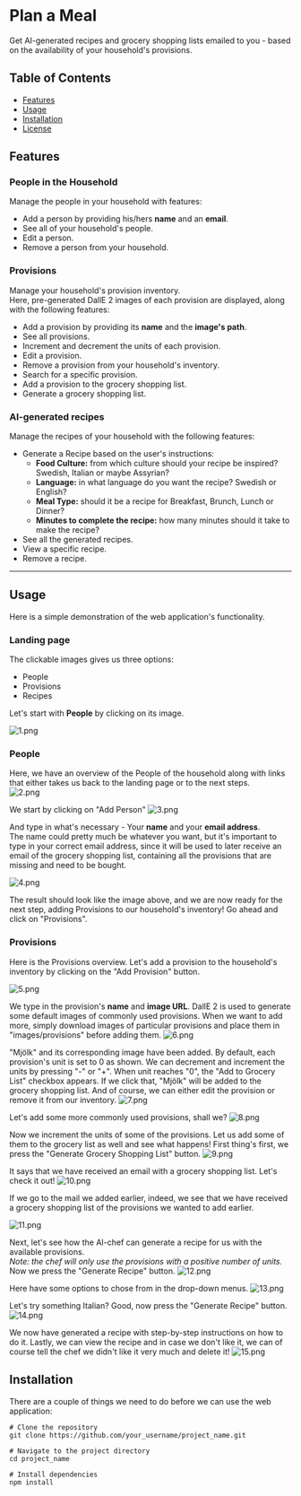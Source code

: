 # Plan a Meal

Get AI-generated recipes and grocery shopping lists emailed to you - based on the availability of your household's provisions.

## Table of Contents

- [Features](#features)
- [Usage](#usage)
- [Installation](#installation)
- [License](#license)

## Features

### People in the Household

Manage the people in your household with features:

- Add a person by providing his/hers **name** and an **email**.
- See all of your household's people.
- Edit a person.
- Remove a person from your household.

### Provisions

Manage your household's provision inventory. <br>
Here, pre-generated DallE 2 images of each provision are displayed, along with the following features:

- Add a provision by providing its **name** and the **image's path**.
- See all provisions.
- Increment and decrement the units of each provision.
- Edit a provision.
- Remove a provision from your household's inventory.
- Search for a specific provision.
- Add a provision to the grocery shopping list.
- Generate a grocery shopping list.

### AI-generated recipes

Manage the recipes of your household with the following features: <br>

- Generate a Recipe based on the user's instructions:
  - **Food Culture:** from which culture should your recipe be inspired? Swedish, Italian or maybe Assyrian?
  - **Language:** in what language do you want the recipe? Swedish or English?
  - **Meal Type:** should it be a recipe for Breakfast, Brunch, Lunch or Dinner?
  - **Minutes to complete the recipe:** how many minutes should it take to make the recipe?
- See all the generated recipes.
- View a specific recipe.
- Remove a recipe.

---

## Usage

Here is a simple demonstration of the web application's functionality.

### Landing page

The clickable images gives us three options:

- People
- Provisions
- Recipes

Let's start with **People** by clicking on its image.

![1.png](usage-example%2F1.png)

### People

Here, we have an overview of the People of the household along with links that either takes us back to the landing page or to the next steps.   
![2.png](usage-example%2F2.png)

We start by clicking on "Add Person"
![3.png](usage-example%2F3.png)

And type in what's necessary - Your **name** and your **email address**.   
The name could pretty much be whatever you want, but it's important to type in your correct email address, since it will be used to later receive an email of the grocery shopping list, containing all the provisions that are missing and need to be bought.

![4.png](usage-example%2F4.png)

The result should look like the image above, and we are now ready for the next step, adding Provisions to our household's inventory!
Go ahead and click on "Provisions".

### Provisions
Here is the Provisions overview. Let's add a provision to the household's inventory by clicking on the "Add Provision" button.

![5.png](usage-example%2F5.png)

We type in the provision's **name** and **image URL**. DallE 2 is used to generate some default images of commonly used provisions. When we want to add more, simply download images of particular provisions and place them in "images/provisions" before adding them. 
![6.png](usage-example%2F6.png)

"Mjölk" and its corresponding image have been added. By default, each provision's unit is set to 0 as shown. We can decrement and increment the units by pressing "-" or "+".
When unit reaches "0", the "Add to Grocery List" checkbox appears. If we click that, "Mjölk" will be added to the grocery shopping list.
And of course, we can either edit the provision or remove it from our inventory.
![7.png](usage-example%2F7.png)

Let's add some more commonly used provisions, shall we?
![8.png](usage-example%2F8.png)

Now we increment the units of some of the provisions. Let us add some of them to the grocery list as well and see what happens!
First thing's first, we press the "Generate Grocery Shopping List" button.
![9.png](usage-example%2F9.png)

It says that we have received an email with a grocery shopping list. Let's check it out!
![10.png](usage-example%2F10.png)

If we go to the mail we added earlier, indeed, we see that we have received a grocery shopping list of the provisions we wanted to add earlier.

![11.png](usage-example%2F11.png)

Next, let's see how the AI-chef can generate a recipe for us with the available provisions.   
_Note: the chef will only use the provisions with a positive number of units._   
Now we press the "Generate Recipe" button.
![12.png](usage-example%2F12.png)

Here have some options to chose from in the drop-down menus.
![13.png](usage-example%2F13.png)

Let's try something Italian? Good, now press the "Generate Recipe" button.
![14.png](usage-example%2F14.png)

We now have generated a recipe with step-by-step instructions on how to do it.
Lastly, we can view the recipe and in case we don't like it, we can of course tell the chef we didn't like it very much and delete it!
![15.png](usage-example%2F15.png)


## Installation

There are a couple of things we need to do before we can use the web application:



```
# Clone the repository
git clone https://github.com/your_username/project_name.git

# Navigate to the project directory
cd project_name

# Install dependencies
npm install
```


